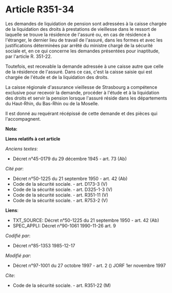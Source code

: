 # Article R351-34

Les demandes de liquidation de pension sont adressées à la caisse chargée de la liquidation des droits à prestations de
vieillesse dans le ressort de laquelle se trouve la résidence de l'assuré ou, en cas de résidence à l'étranger, le dernier
lieu de travail de l'assuré, dans les formes et avec les justifications déterminées par arrêté du ministre chargé de la
sécurité sociale et, en ce qui concerne les demandes présentées pour inaptitude, par l'article R. 351-22. 

Toutefois, est recevable la demande adressée à une caisse autre que celle de la résidence de l'assuré. Dans ce cas, c'est la
caisse saisie qui est chargée de l'étude et de la liquidation des droits.

La caisse régionale d'assurance vieillesse de Strasbourg a compétence exclusive pour recevoir la demande, procéder à l'étude
et à la liquidation des droits et servir la pension lorsque l'assuré réside dans les départements du Haut-Rhin, du Bas-Rhin
ou de la Moselle.

Il est donné au requérant récépissé de cette demande et des pièces qui l'accompagnent.

**Nota:**



**Liens relatifs à cet article**

_Anciens textes_:

  - Décret n°45-0179 du 29 décembre 1945 - art. 73 (Ab)

_Cité par_:

  - Décret n°50-1225 du 21 septembre 1950 - art. 42 (Ab)
  - Code de la sécurité sociale. - art. D173-3 (V)
  - Code de la sécurité sociale. - art. D325-1-3 (V)
  - Code de la sécurité sociale. - art. R351-11 (V)
  - Code de la sécurité sociale. - art. R753-2 (V)

**Liens**:

  - TXT_SOURCE: Décret n°50-1225 du 21 septembre 1950 - art. 42 (Ab)
  - SPEC_APPLI: Décret n°90-1061 1990-11-26 art. 9

_Codifié par_:

  - Décret n°85-1353 1985-12-17

_Modifié par_:

  - Décret n°97-1001 du 27 octobre 1997 - art. 2 () JORF 1er novembre 1997

_Cite_:

  - Code de la sécurité sociale. - art. R351-22 (M)
